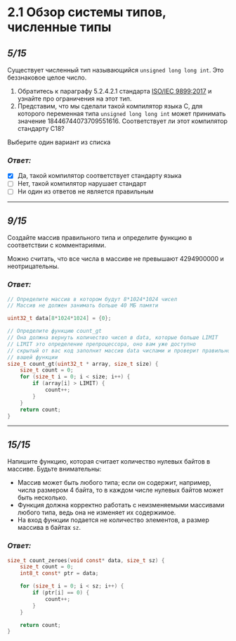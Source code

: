 # 2.1 Обзор системы типов, численные типы

## _5/15_

Существует численный тип называющийся `unsigned long long int`. Это беззнаковое целое число.

1. Обратитесь к параграфу 5.2.4.2.1 стандарта [ISO/IEC 9899:2017](https://www.open-std.org/jtc1/sc22/wg14/www/docs/n2310.pdf) и узнайте про ограничения на этот тип.
2. Представим, что мы сделали такой компилятор языка С, для которого переменная типа `unsigned long long int` может принимать значение 18446744073709551616. Соответствует ли этот компилятор стандарту C18?

Выберите один вариант из списка

### ___Ответ:___
- [x] Да, такой компилятор соответствует стандарту языка
- [ ] Нет, такой компилятор нарушает стандарт
- [ ] Ни один из ответов не является правильным

---

## _9/15_

Создайте массив правильного типа и определите функцию в соответствии с комментариями.

Можно считать, что все числа в массиве не превышают 4294900000 и неотрицательны.

### ___Ответ:___

```c
// Определите массив в котором будут 8*1024*1024 чисел
// Массив не должен занимать больше 40 МБ памяти

uint32_t data[8*1024*1024] = {0};

// Определите функцию count_gt
// Она должна вернуть количество чисел в data, которые больше LIMIT
// LIMIT это определение препроцессора, оно вам уже доступно
// скрытый от вас код заполнит массив data числами и проверит правильность
// вашей функции
size_t count_gt(uint32_t * array, size_t size) {
    size_t count = 0;
    for (size_t i = 0; i < size; i++) {
        if (array[i] > LIMIT) {
            count++;
        }
    }
    return count;
}
```

---

## _15/15_

Напишите функцию, которая считает количество нулевых байтов в массиве. Будьте внимательны:

- Массив может быть любого типа; если он содержит, например, числа размером 4 байта, то в каждом числе нулевых байтов может быть несколько.
- Функция должна корректно работать с неизменяемыми массивами любого типа, ведь она не изменяет их содержимое.
- На вход функции подается не количество элементов, а размер массива в байтах `sz`.

### ___Ответ:___

```c
size_t count_zeroes(void const* data, size_t sz) {
    size_t count = 0;
    int8_t const* ptr = data; 

    for (size_t i = 0; i < sz; i++) {
        if (ptr[i] == 0) {
            count++;
        }
    }

    return count;
}
```